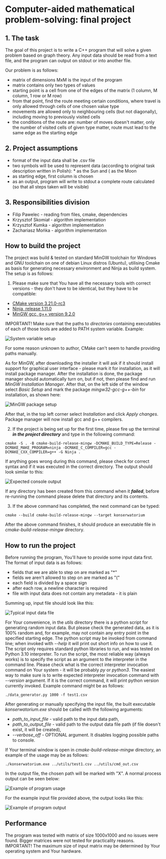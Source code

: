 # Computer-aided mathematical problem-solving: final project

## 1. The task

The goal of this project is to write a C++ program that will solve a given problem based on graph theory.
Any input data should be read from a text file, and the program can output on stdout or into another file.

Our problem is as follows:
 - matrix of dimensions MxM is the input of the program
 - matrix contains only two types of values
 - starting point is a cell from one of the edges of the matrix (1 column, M column, 1 row or M row)
 - from that point, find the route meeting certain conditions, where travel is only allowed through cells of one chosen value type
 - movements are allowed only to neighbouring cells (but not diagonally), including moving to previously visited cells
 - the conditions of the route are: number of moves doesn't matter, only the number of visited cells of given type matter, 
   route must lead to the same edge as the starting edge

## 2. Project assumptions

 - format of the input data shall be .csv file
 - two symbols will be used to represent data (according to original task description written in Polish): * as the Sun and ( as the Moon
 - as starting edge, first column is chosen
 - as an output, program will write to stdout a complete route calculated (so that all steps taken will be visible)

## 3. Responsibilities division

 - Filip Pawelec - reading from files, cmake, dependencies
 - Krzysztof Skomiał - algorithm implementation
 - Krzysztof Kumka - algorithm implementation
 - Zachariasz Mońka - algorithm implementation

## How to build the project

The project was build & tested on standard MinGW toolchain for Windows and GNU toolchain on one of debian Linux distros (Ubuntu),
utilising Cmake as basis for generating necessary environment and Ninja as build system. The setup is as follows:

1. Please make sure that You have all the necessary tools with correct versions - they don't
have to be identical, but they have to be compatible:

- [CMake version 3.21.0-rc3](https://cmake.org/files/v3.21/)
- [Ninja, release 1.11.0](https://github.com/ninja-build/ninja/releases)
- [MinGW gcc, g++ version 9.2.0](https://osdn.net/projects/mingw/downloads/68260/mingw-get-setup.exe/)

IMPORTANT! Make sure that the paths to *directories* containing executables of each of those tools are added to PATH
system variable. Example:

![System variable setup](docs/env_setup.png "System variable setup")

For some reason unknown to author, CMake can't seem to handle providing paths manually.

As for MinGW, after downloading the installer it will ask if it should install support for graphical user interface - 
please mark it for installation, as it will install package manager. After the installation is done, the package manager
should automatically turn on, but if not, then please find and run *MinGW Installation Manager*. After that, on the left
side of the window select *Basic Setup* and mark the package *mingw32-gcc-g++-bin* for installation, as shown here:

![MinGW package setup](docs/mingw_package.png "MinGW package setup")

After that, in the top left corner select *Installation* and click *Apply changes*. Package manager will now install gcc
and g++ compilers.

2. If the project is being set up for the first time, please fire up the terminal ***in the project directory*** and
type in the following command:

```commandline
cmake -S . -B cmake-build-release-mingw -DCMAKE_BUILD_TYPE=Release -DCMAKE_MAKE_PROGRAM=ninja -DCMAKE_C_COMPILER=gcc -DCMAKE_CXX_COMPILER=g++ -G Ninja .
```

If anything goes wrong during this command, please check for correct syntax and if it was executed in the correct
directory. The output should look similar to this:

![Expected console output](docs/build_environment_setup_out.png "Expected console output")

If any directory has been created from this command when it ***failed***, before re-running the command please delete that
directory and its contents.

3. If the above command has completed, the next command can be typed:
```commandline
cmake --build cmake-build-release-mingw --target konserwatorium
```

After the above command finishes, it should produce an executable file in *cmake-build-release-mingw* directory.

## How to run the project

Before running the program, You'll have to provide some input data first. The format of input data is as follows:

 - fields that we are able to step on are marked as "*"
 - fields we aren't allowed to step on are marked as "("
 - each field is divided by a space sign
 - after each row, a newline character is required
 - file with input data does not contain any metadata - it is plain

Summing up, input file should look like this:

![Typical input data file](docs/exemplary_input_file.png "Typical input data file")

For Your convenience, in the *utils* directory there is a python script for generating random input data. But please
check the generated data, as it is 100% random and, for example, may not contain any entry point in the specified starting
edge. The python script may be invoked from command line; when invoked with *--help* it will print out short info
on how to use it. The script only requires standard python libraries to run, and was tested on Python 3.10 interpreter.
To run the script, the most reliable way (always works) is to specify the script as an argument to the interpreter in the
command line. Please check what is the correct interpreter invocation command on Your system - it will be probably *py*
or *python3*. The easiest way to make sure is to write expected interpreter invocation command with *--version* argument.
If it is the correct command, it will print python version currently invoked. Example command might be as follows:

```commandline
./data_generator.py 1000 -f test1.csv
```

After generating or manually specifying the input file, the built executable *konserwatorium.exe* should be called with
the following arguments:

 - *path_to_input_file* - valid path to the input data path,
 - *path_to_output_file* - valid path to the output data file path (if file doesn't exist, it will be created),
 - *--verbose_off* - OPTIONAL argument. It disables logging possible paths to console.

If Your terminal window is open in *cmake-build-release-mingw* directory, an example of the usage may be as follows:

```commandline
./konserwatorium.exe ../utils/test1.csv ../utils/cmd_out.csv
```
In the output file, the chosen path will be marked with "X". A normal process output can be seen below:

![Example of program usage](docs/example_usage.png "Example of usage")

For the example input file provided above, the output looks like this:

![Example of program output](docs/exemplary_output_file.png "Example of program output")

## Performance

The program was tested with matrix of size 1000x1000 and no issues were found. Bigger matrices were not tested for
practicality reasons. IMPORTANT! The maximum size of input matrix may be determined by Your operating system and
Your hardware. 